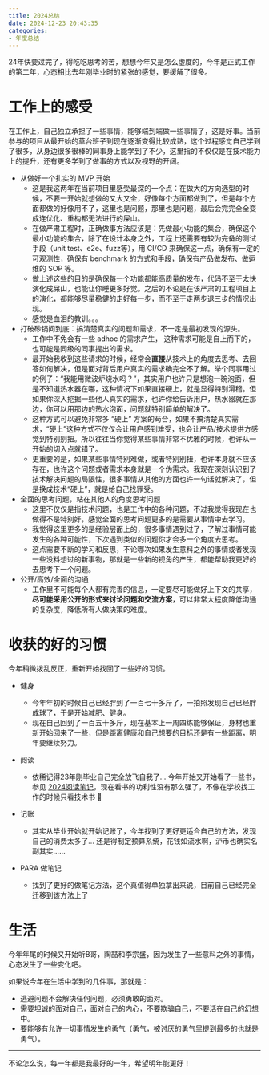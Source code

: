 ```yaml
---
title: 2024总结
date: 2024-12-23 20:43:35
categories:
- 年度总结
---
```


24年快要过完了，得吃吃思考的苦，想想今年又是怎么虚度的，今年是正式工作的第二年，心态相比去年刚毕业时的紧张的感觉，要缓解了很多。

# 工作上的感受

在工作上，自己独立承担了一些事情，能够端到端做一些事情了，这是好事。当前参与的项目从最开始的草台班子到现在逐渐变得比较成熟，这个过程感觉自己学到了很多，从身边很多很棒的同事身上能学到了不少，这里指的不仅仅是在技术能力上的提升，还有更多学到了做事的方式以及视野的开阔。

* 从做好一个扎实的 MVP 开始
  * 这是我这两年在当前项目里感受最深的一个点：在做大的方向选型的时候，不要一开始就想做的又大又全，好像每个方面都做到了，但是每个方面都做的好像用不了，这里也是问题，那里也是问题，最后会完完全全变成连优化、重构都无法进行的屎山。
  * 在做严肃工程时，正确做事方法应该是：先做最小功能的集合，确保这个最小功能的集合，除了在设计本身之外，工程上还需要有较为完备的测试手段（unit test、e2e、fuzz等），用 CI/CD 来确保这一点，确保有一定的可观测性，确保有 benchmark 的方式和手段，确保有产品做发布、做运维的 SOP 等。
  * 做上述这些的目的是确保每一个功能都能高质量的发布，代码不至于太快演化成屎山，也能让你睡更多好觉。之后的不论是在该严肃的工程项目上的演化，都能够尽量稳健的走好每一步，而不至于走两步退三步的情况出现。
  * 感觉是血泪的教训。。。
* 打破砂锅问到底：搞清楚真实的问题和需求，不一定是最初发现的源头。
  * 工作中不免会有一些 adhoc 的需求产生， 这种需求可能是自上而下的，也可能是同级的同事提出的需求。
  * 最开始我收到这些请求的时候，经常会**直接**从技术上的角度去思考、去回答如何解决，但是面对背后用户真实的需求确完全不了解。举个同事用过的例子：“我能用微波炉烧水吗？”，其实用户也许只是想泡一碗泡面，但是不知道热水器在哪，这种情况下如果直接硬上，就是显得特别滑稽。但如果你深入挖掘一些他人真实的需求，也许你给告诉用户，热水器就在那边，你可以用那边的热水泡面，问题就特别简单的解决了。
  * 这种方式可以避免非常多 “硬上” 方案的苟合，如果不搞清楚真实需求，“硬上”这种方式不仅仅会让用户感到难受，也会让产品/技术提供方感觉到特别别扭。所以往往当你觉得某些事情非常不优雅的时候，也许从一开始的切入点就错了。
  * 更重要的是，如果某些事情特别难做，或者特别别扭，也许本身就不应该存在，也许这个问题或者需求本身就是一个伪需求。我现在深刻认识到了技术解决问题的局限性，很多事情从其他的方面也许一句话就解决了，但是换成技术“硬上”，就是给自己找罪受。
* 全面的思考问题，站在其他人的角度思考问题
  * 这里不仅仅是指技术问题，也是工作中的各种问题，不过我觉得我现在也做得不是特别好，感觉全面的思考问题更多的是需要从事情中去学习。
  * 我觉得这里更多的是经验层面上的，很多事情遇到过了，了解过事情可能发生的各种可能性，下次遇到类似的问题你才会多一个角度去思考。
  * 这点需要不断的学习和反思，不论哪次如果发生意料之外的事情或者发现一些没料想过的新事物，那就是一些新的视角的产生，都能帮助我更好的去思考下一个问题。
* 公开/高效/全面的沟通
  * 工作里不可能每个人都有完善的信息，一定要尽可能做好上下文的共享，**尽可能采用公开的形式来讨论问题和交流方案**，可以非常大程度降低沟通的复杂度，降低所有人做决策的难度。

# 收获的好的习惯

今年稍微拨乱反正，重新开始找回了一些好的习惯。

* 健身
  * 今年年初的时候自己已经胖到了一百七十多斤了，一拍照发现自己已经胖成球了，于是开始减肥、健身。
  * 现在自己回到了一百五十多斤，现在基本上一周四练能够保证，身材也重新开始回来了一些，但是距离健康和自己想要的目标还是有一些距离，明年要继续努力。
* 阅读
  * 依稀记得23年刚毕业自己完全放飞自我了… 今年开始又开始看了一些书，参见 [2024阅读笔记](https://tanweime.com/2024/12/14/2024%E5%B9%B4%E9%98%85%E8%AF%BB%E7%AC%94%E8%AE%B0/)，现在看书的功利性没有那么强了，不像在学校找工作的时候只看技术书 🤡
* 记账
  * 其实从毕业开始就开始记账了，今年找到了更好更适合自己的方法，发现自己的消费太多了… 还是得制定预算系统，花钱如流水啊，沪币也确实名副其实……
  
* PARA 做笔记
  * 找到了更好的做笔记方法，这个真值得单独拿出来说，目前自己已经完全迁移到该方法上了
  

# 生活

今年年尾的时候又开始听B哥，陶喆和李宗盛，因为发生了一些意料之外的事情，心态发生了一些变化吧。

如果说今年在生活中学到的几件事，那就是：

* 逃避问题不会解决任何问题，必须勇敢的面对。
* 需要坦诚的面对自己，面对自己的内心，不要欺骗自己，不要活在自己的幻想中。
* 要能够有允许一切事情发生的勇气（勇气，被讨厌的勇气里提到最多的也就是勇气）。



----

不论怎么说，每一年都是我最好的一年，希望明年能更好！

